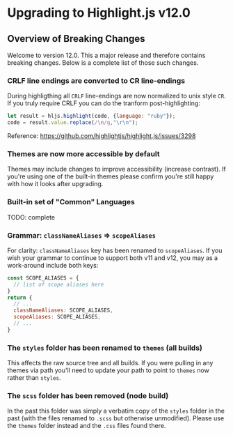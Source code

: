 # Upgrading to Highlight.js v12.0

## Overview of Breaking Changes

Welcome to version 12.0.  This a major release and therefore contains breaking changes.  Below is a complete list of those such changes.


### CRLF line endings are converted to CR line-endings

During highligthing all `CRLF` line-endings are now normalized to unix style `CR`.  If you truly require CRLF you can do the tranform post-highlighting:

```js
let result = hljs.highlight(code, {language: "ruby"});
code = result.value.replace(/\n/g,"\r\n");
```

Reference: https://github.com/highlightjs/highlight.js/issues/3298


### Themes are now more accessible by default

Themes may include changes to improve accessibility (increase contrast).  If you're using one of the built-in themes please confirm you're still happy with how it looks after upgrading.


### Built-in set of "Common" Languages

TODO: complete


### Grammar: `classNameAliases` => `scopeAliases`

For clarity: `classNameAliases` key has been renamed to `scopeAliases`.  If you wish your grammar to continue to support both v11 and v12, you may as a work-around include both keys:

```js
const SCOPE_ALIASES = {
  // list of scope aliases here
}
return {
  // ...
  classNameAliases: SCOPE_ALIASES,
  scopeAliases: SCOPE_ALIASES,
  // ...
}
```


### The `styles` folder has been renamed to `themes` (all builds)

This affects the raw source tree and all builds.  If you were pulling in any themes via path you'll need to update your path to point to `themes` now rather than `styles`.


### The `scss` folder has been removed (node build)

In the past this folder was simply a verbatim copy of the `styles` folder in the past (with the files renamed to `.scss` but otherwise unmodified).  Please use the `themes` folder instead and the `.css` files found there.

